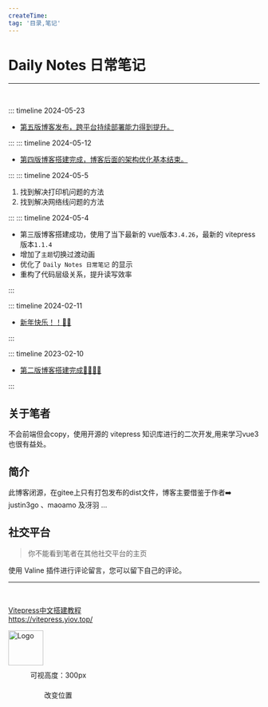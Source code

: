 ```yaml
---
createTime: 
tag: '目录,笔记'
---
```

# Daily Notes 日常笔记

---
<br/>

::: timeline 2024-05-23

- [第五版博客发布，跨平台持续部署能力得到提升。](./2024/05/23第五版博客发布完成)

:::
::: timeline 2024-05-12

- [第四版博客搭建完成，博客后面的架构优化基本结束。](./2024/05/11第四版博客新题性)

:::
::: timeline 2024-05-5
1. 找到解决打印机问题的方法
2. 找到解决网络线问题的方法

:::
::: timeline 2024-05-4

- 第三版博客搭建成功，使用了当下最新的 vue版本`3.4.26`，最新的 vitepress 版本`1.1.4`
- 增加了`主题`切换过渡动画
- 优化了 `Daily Notes 日常笔记` 的显示
- 重构了代码层级关系，提升读写效率

:::

 
::: timeline 2024-02-11

- [新年快乐！！🎉🎉](./2024/02/11新年快乐)

:::

::: timeline 2023-02-10

- [第二版博客搭建完成🥳🎉🎉🎊](./2024/02/10第二版博客搭建完成)

:::


   

## 关于笔者
不会前端但会copy，使用开源的 vitepress 知识库进行的二次开发,用来学习vue3也很有益处。

## 简介
此博客闭源，在gitee上只有打包发布的dist文件，博客主要借鉴于作者➡️ justin3go 、maoamo 及冴羽 ...

## 社交平台
> 你不能看到笔者在其他社交平台的主页


使用 Valine 插件进行评论留言，您可以留下自己的评论。

---
<br/>

<div class="linkcard">
  <a href="https://vitepress.yiov.top/" target="_blank">
    <p class="description">Vitepress中文搭建教程<br><span>https://vitepress.yiov.top/</span></p>
    <div class="logo">
        <img alt="Logo" width="70px" height="70px" src="https://gitee.com/zhangjunjiee/article-images/raw/master/images/202405051433983.jpg" />
    </div>
  </a>
</div>


<script setup>
import { NBackTop } from 'naive-ui'
</script>

<NBackTop :right="100" />
<NBackTop :bottom="100" :visibility-height="300">
    <div
      style="
        width: 200px;
        height: 40px;
        line-height: 40px;
        text-align: center;
        font-size: 14px;
      "
    >
      可视高度：300px
    </div>
  </NBackTop>

<NBackTop :right="40" :bottom="160">
    <div
      style="
        width: 200px;
        height: 40px;
        line-height: 40px;
        text-align: center;
        font-size: 14px;
      "
    >
      改变位置
    </div>
  </NBackTop>


<style module>
.carousel-img {
  margin: 0 auto;
  width: 100%;
  height: 100%;
  object-fit: cover;
}
</style>
